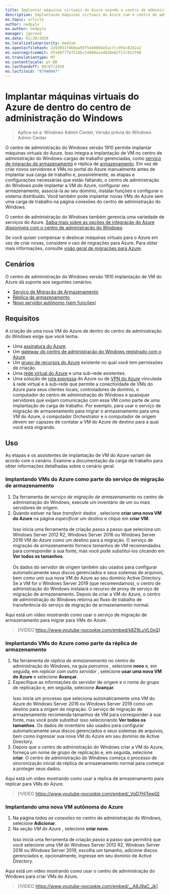 ```yaml
---
title: Implantar máquinas virtuais do Azure usando o centro de administração do Windows
description: Implantando máquinas virtuais do Azure com o centro de administração do Windows. Configurando máquinas virtuais do Azure como parte do centro de administração do Windows – cenários gerenciados.
ms.topic: article
author: nedpyle
ms.author: nedpyle
manager: jgerend
ms.date: 01/28/2020
ms.localizationpriority: medium
ms.openlocfilehash: 2a93051f4b8aa95f5e48604a5ac7cc9f4c8242a2
ms.sourcegitcommit: dfa48f77b751dbc34409aced628eb2f17c912f08
ms.translationtype: MT
ms.contentlocale: pt-BR
ms.lasthandoff: 08/07/2020
ms.locfileid: "87940047"
---
```

# <a name="deploy-azure-virtual-machines-from-within-windows-admin-center"></a>Implantar máquinas virtuais do Azure de dentro do centro de administração do Windows

>Aplica-se a: Windows Admin Center, Versão prévia do Windows Admin Center

O centro de administração do Windows versão 1910 permite implantar máquinas virtuais do Azure. Isso integra a implantação de VM no centro de administração do Windows-cargas de trabalho gerenciadas, como [serviço de migração de armazenamento](../../../storage/storage-migration-service/overview.md) e réplica de [armazenamento](../../../storage/storage-replica/storage-replica-overview.md). Em vez de criar novos servidores e VMs no portal do Azure manualmente antes de implantar sua carga de trabalho e, possivelmente, as etapas e configurações necessárias que estão faltando, o centro de administração do Windows pode implantar a VM do Azure, configurar seu armazenamento, associá-la ao seu domínio, instalar funções e configurar o sistema distribuído. Você também pode implantar novas VMs do Azure sem uma carga de trabalho na página conexões do centro de administração do Windows.

O centro de administração do Windows também gerencia uma variedade de serviços do Azure. [Saiba mais sobre as opções de integração do Azure disponíveis com o centro de administração do Windows](../plan/azure-integration-options.md).

Se você quiser compensar e deslocar máquinas virtuais para o Azure em vez de criar novas, considere o uso de migrações para Azure. Para obter mais informações, consulte [visão geral de migrações para Azure](https://go.microsoft.com/fwlink/?linkid=2056064).

## <a name="scenarios"></a>Cenários

O centro de administração do Windows versão 1910 implantação de VM do Azure dá suporte aos seguintes cenários:

- [Serviço de Migração de Armazenamento](../../../storage/storage-migration-service/overview.md)
- [Réplica de armazenamento](../../../storage/storage-replica/storage-replica-overview.md)
- [Novo servidor autônomo (sem funções)](index.md#extend-on-premises-capacity-with-azure)

## <a name="requirements"></a>Requisitos

A criação de uma nova VM do Azure de dentro do centro de administração do Windows exige que você tenha:

- Uma [assinatura do Azure](https://azure.microsoft.com).
- Um [gateway do centro de administração do Windows registrado com o Azure](azure-integration.md)
- Um [grupo de recursos do Azure](https://docs.microsoft.com/azure/azure-resource-manager/management/overview) existente no qual você tem permissões de criação.
- Uma [rede virtual do Azure](https://docs.microsoft.com/azure/virtual-network/virtual-networks-overview) e uma sub-rede existentes.
- Uma solução de [rota expressa](https://azure.microsoft.com/services/expressroute/) do Azure ou de [VPN do Azure](https://azure.microsoft.com/services/vpn-gateway/) vinculada à rede virtual e à sub-rede que permite a conectividade de VMs do Azure para seus clientes locais, controladores de domínio, o computador do centro de administração do Windows e quaisquer servidores que exijam comunicação com essa VM como parte de uma implantação de carga de trabalho. Por exemplo, para usar o serviço de migração de armazenamento para migrar o armazenamento para uma VM do Azure, o computador Orchestrator e o computador de origem devem ser capazes de contatar a VM do Azure de destino para a qual você está migrando.

## <a name="usage"></a>Uso

As etapas e os assistentes de implantação de VM do Azure variam de acordo com o cenário. Examine a documentação da carga de trabalho para obter informações detalhadas sobre o cenário geral.

### <a name="deploying-azure-vms-as-part-of-storage-migration-service"></a>Implantando VMs do Azure como parte do serviço de migração de armazenamento

1. Da ferramenta de *serviço de migração de armazenamento* no centro de administração do Windows, execute um inventário de um ou mais servidores de origem.
2. Quando estiver na fase *transferir dados* , selecione **criar uma nova VM do Azure** na página *especificar um destino* e clique em **criar VM**.<br><br>
Isso inicia uma ferramenta de criação passo a passo que seleciona um Windows Server 2012 R2, Windows Server 2016 ou Windows Server 2019 VM do Azure como um destino para a migração. O serviço de migração de armazenamento fornece tamanhos de VM recomendados para corresponder à sua fonte, mas você pode substituí-los clicando em **Ver todos os tamanhos**.
<br><br>Os dados do servidor de origem também são usados para configurar automaticamente seus discos gerenciados e seus sistemas de arquivos, bem como unir sua nova VM do Azure ao seu domínio Active Directory. Se a VM for o Windows Server 2019 (que recomendamos), o centro de administração do Windows instalará o recurso de proxy de serviço de migração de armazenamento. Depois de criar a VM do Azure, o centro de administração do Windows retorna ao fluxo de trabalho de transferência do serviço de migração de armazenamento normal.

Aqui está um vídeo mostrando como usar o serviço de migração de armazenamento para migrar para VMs do Azure.

> [!VIDEO https://www.youtube-nocookie.com/embed/k8Z9LuVL0xQ]

### <a name="deploying-azure-vms-as-part-of-storage-replica"></a>Implantando VMs do Azure como parte da réplica de armazenamento

1. Na ferramenta *de réplica de armazenamento* no centro de administração do Windows, na guia *parceiros* , selecione **novo** e, em seguida, em *replicar com outro servidor* , selecione **usar uma nova VM do Azure** e selecione **Avançar**.
2. Especifique as informações do servidor de origem e o nome do grupo de replicação e, em seguida, selecione **Avançar**.<br><br>
Isso inicia um processo que seleciona automaticamente uma VM do Azure do Windows Server 2016 ou Windows Server 2019 como um destino para a origem de migração. O serviço de migração de armazenamento recomenda tamanhos de VM para corresponder à sua fonte, mas você pode substituir isso selecionando **Ver todos os tamanhos**. Os dados de inventário são usados para configurar automaticamente seus discos gerenciados e seus sistemas de arquivos, bem como ingressar sua nova VM do Azure em seu domínio de Active Directory.
3. Depois que o centro de administração do Windows criar a VM do Azure, forneça um nome de grupo de replicação e, em seguida, selecione **criar**. O centro de administração do Windows começa o processo de sincronização inicial da réplica de armazenamento normal para começar a proteger seus dados.

Aqui está um vídeo mostrando como usar a réplica de armazenamento para replicar para VMs do Azure.

> [!VIDEO https://www.youtube-nocookie.com/embed/_VqD7HjTewQ]

### <a name="deploying-a-new-standalone-azure-vm"></a>Implantando uma nova VM autônoma do Azure

1. Na página *todas as conexões* no centro de administração do Windows, selecione **Adicionar**.
2. Na seção *VM do Azure* , selecione **criar novo**.<br><br> Isso inicia uma ferramenta de criação passo a passo que permitirá que você selecione uma VM do Windows Server 2012 R2, Windows Server 2016 ou Windows Server 2019, escolha um tamanho, adicione discos gerenciados e, opcionalmente, ingresse em seu domínio de Active Directory.

Aqui está um vídeo mostrando como usar o centro de administração do Windows para criar VMs do Azure.

> [!VIDEO https://www.youtube-nocookie.com/embed/__A8J9aC_Jk]
